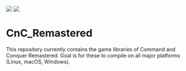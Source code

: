 <img src="https://api.travis-ci.org/abergmeier/CnC_Remastered_Multiplatform.svg?branch=master&status=unknown"> <img src="https://github.com/abergmeier/CnC_Remastered_Multiplatform/workflows/Build/badge.svg?branch=master">

# CnC_Remastered

This repository currently contains the game libraries of Command and Conquer Remastered.
Goal is for these to compile on all major platforms (Linux, macOS, Windows).
